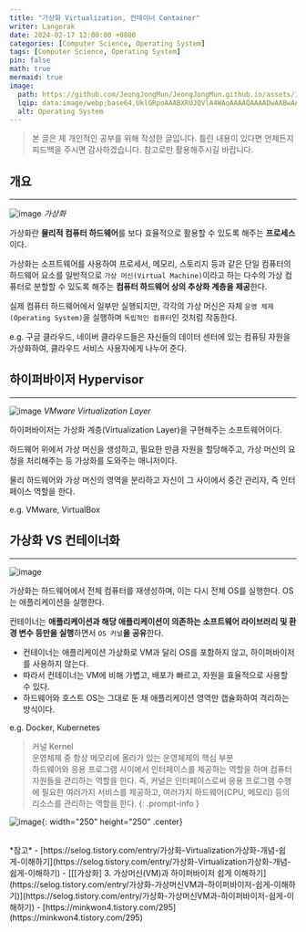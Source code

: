 ```yaml
---
title: "가상화 Virtualization, 컨테이너 Container"
writer: Langerak
date: 2024-02-17 12:00:00 +0800
categories: [Computer Science, Operating System]
tags: [Computer Science, Operating System]
pin: false
math: true
mermaid: true
image:
  path: https://github.com/JeongJongMun/JeongJongMun.github.io/assets/101979073/96e534ca-944f-487c-a5a1-f0998eba78bd
  lqip: data:image/webp;base64,UklGRpoAAABXRUJQVlA4WAoAAAAQAAAADwAABwAAQUxQSDIAAAARL0AmbZurmr57yyIiqE8oiG0bejIYEQTgqiDA9vqnsUSI6H+oAERp2HZ65qP/VIAWAFZQOCBCAAAA8AEAnQEqEAAIAAVAfCWkAALp8sF8rgRgAP7o9FDvMCkMde9PK7euH5M1m6VWoDXf2FkP3BqV0ZYbO6NA/VFIAAAA
  alt: Operating System
---
```


> 본 글은 제 개인적인 공부를 위해 작성한 글입니다. 틀린 내용이 있다면 언제든지 피드백을 주시면 감사하겠습니다. 참고로만 활용해주시길 바랍니다.

## 개요

---

![image](https://github.com/JeongJongMun/JeongJongMun.github.io/assets/101979073/ae96f309-1b59-41f1-8b84-9f4e9594f2f9)
_가상화_

가상화란 **물리적 컴퓨터 하드웨어**를 보다 효율적으로 활용할 수 있도록 해주는 **프로세스**이다.

가상화는 소프트웨어를 사용하여 프로세서, 메모리, 스토리지 등과 같은 단일 컴퓨터의 하드웨어 요소를 일반적으로 `가상 머신(Virtual Machine)`이라고 하는 다수의 가상 컴퓨터로 분할할 수 있도록 해주는 **컴퓨터 하드웨어 상의 추상화 계층을 제공**한다.

실제 컴퓨터 하드웨어에서 일부만 실행되지만, 각각의 가상 머신은 자체 `운영 체제(Operating System)`을 실행하며 `독립적인 컴퓨터`인 것처럼 작동한다.

e.g. 구글 클라우드, 네이버 클라우드들은 자신들의 데이터 센터에 있는 컴퓨팅 자원을 가상화하여, 클라우드 서비스 사용자에게 나누어 준다.

## 하이퍼바이저 Hypervisor

---

![image](https://github.com/JeongJongMun/JeongJongMun.github.io/assets/101979073/5673eab5-ff05-4308-8b9f-0eb79b415e07)
_VMware Virtualization Layer_

하이퍼바이저는 가상화 계층(Virtualization Layer)을 구현해주는 소프트웨어이다.

하드웨어 위에서 가상 머신을 생성하고, 필요한 만큼 자원을 할당해주고, 가상 머신의 요청을 처리해주는 등 가상화를 도와주는 매니저이다.

물리 하드웨어와 가상 머신의 영역을 분리하고 자신이 그 사이에서 중간 관리자, 즉 인터페이스 역할을 한다.

e.g. VMware, VirtualBox

## 가상화 VS 컨테이너화

---

![image](https://github.com/JeongJongMun/JeongJongMun.github.io/assets/101979073/dcd43847-672d-42c5-9385-7e811f9b2346)

가상화는 하드웨어에서 전체 컴퓨터를 재생성하며, 이는 다시 전체 OS를 실행한다. OS는 애플리케이션을 실행한다.

컨테이너는 **애플리케이션과 해당 애플리케이션이 의존하는 소프트웨어 라이브러리 및 환경 변수 등만을 실행**하면서 `OS 커널`**을 공유**한다.

- 컨테이너는 애플리케이션 가상화로 VM과 달리 OS를 포함하지 않고, 하이퍼바이저를 사용하지 않는다.
- 따라서 컨테이너는 VM에 비해 가볍고, 배포가 빠르고, 자원을 효율적으로 사용할 수 있다.
- 하드웨어와 호스트 OS는 그대로 둔 채 애플리케이션 영역만 캡슐화하여 격리하는 방식이다.

e.g. Docker, Kubernetes

> 커널 Kernel <br/>
> 운영체제 중 항상 메모리에 올라가 있는 운영체제의 핵심 부분 <br/>
> 하드웨어와 응용 프로그램 사이에서 인터페이스를 제공하는 역할을 하며 컴퓨터 자원들을 관리하는 역할을 한다.
> 즉, 커널은 인터페이스로써 응용 프로그램 수행에 필요한 여러가지 서비스를 제공하고, 여러가지 하드웨어(CPU, 메모리) 등의 리소스를 관리하는 역할을 한다.
{: .prompt-info }

![image](https://github.com/JeongJongMun/JeongJongMun.github.io/assets/101979073/7872ccbb-5a31-417f-91ff-820e8ef5b0ac){: width="250" height="250" .center}

<br/>
*참고*
- [https://selog.tistory.com/entry/가상화-Virtualization가상화-개념-쉽게-이해하기](https://selog.tistory.com/entry/가상화-Virtualization가상화-개념-쉽게-이해하기)
- [[[가상화] 3. 가상머신(VM)과 하이퍼바이저 쉽게 이해하기](https://selog.tistory.com/entry/가상화-가상머신VM과-하이퍼바이저-쉽게-이해하기)](https://selog.tistory.com/entry/가상화-가상머신VM과-하이퍼바이저-쉽게-이해하기)
- [https://minkwon4.tistory.com/295](https://minkwon4.tistory.com/295)